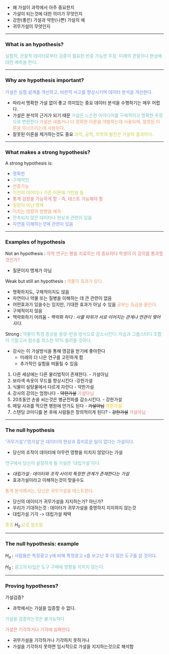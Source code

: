- 왜 가설이 과학에서 아주 중요한지
- 가설이 되는것에 대한 의미가 무엇인지
- 강한(좋은) 가설과 약한(나쁜) 가설의 예
- 귀무가설이 무엇인지

---
### What is an hypothesis?

<span style="color:rgb(116, 195, 194)">실험적, 관찰적 데이터로부터 검증이 필요한 반증 가능한 주장. 미래의 관찰이나 현상에 대한 예측을 한다.</span>

---
### Why are hypothesis important?

<span style="color:rgb(118, 147, 234)">가설은 실험 설계를 개선하고, 비판적 사고를 향상시키며 데이터 분석을 개선한다.</span> 
- 따라서 명확한 가설 없이 좋고 의미있는 중요 데이터 분석을 수행하기는 매우 어렵다.
- 가설은 분석의 근거가 되기 때문
<span style="color:rgb(116, 195, 194)">가설은 느슨한 아이디어를 구체적이고 명확한 주장으로 변환한다</span> 
<span style="color:rgb(236, 158, 111)">가설은 새롭거나 더 정확한 이론을 개발하는데 사용되며, 잘못된 이론을 무너뜨리는데 사용된다.</span>
- 잘못된 이론을 제거하는것도 중요
<span style="color:rgb(205, 205, 81)">과학, 공학, 의학의 발전은 가설의 결과이다.</span> 

---
### What makes a strong hypothesis?

A strong hypothesis is:
- <span style="color:rgb(118, 147, 234)">명확한</span>
- <span style="color:rgb(116, 195, 194)">구체적인</span>
- <span style="color:rgb(236, 158, 111)">반증가능</span>
- <span style="color:rgb(205, 205, 81)">이전의 데이터나 기존 이론에 기반을 둠</span>
- <span style="color:rgb(230, 122, 122)">통계 검정을 가능하게 함 - 즉, 테스트 가능해야 함</span>
- <span style="color:rgb(205, 205, 81)">질문이 아닌 명제</span>
- <span style="color:rgb(236, 158, 111)">미치는 영향의 방향을 예측</span>
- <span style="color:rgb(116, 195, 194)">관측되지 않은 데이터나 현상과 관련이 있음</span>
- <span style="color:rgb(118, 147, 234)">자연을 이해하는것에 관련이 있음</span>

---
### Examples of hypothesis

Not an hypothesis :
<span style="color:rgb(230, 122, 122)">의학 연구는 병을 치료하는 데 중요하다</span> 
<span style="color:rgb(230, 122, 122)">학생이 이 강의를 통과할 것인가?</span>
- 질문이지 명제가 아님

Weak but still an hypothesis :
<span style="color:rgb(236, 158, 111)">약물이 효과가 있다.</span>
- 명확하지도, 구체적이지도 않음
- 자연이나 약물 또는 질병을 이해하는 데 큰 관련이 없음
- 어떤효과가 있을수는 있지만, 기대한 효과가 아닐 수 있음
<span style="color:rgb(236, 158, 111)">공부는 등급을 올린다.</span>
- 구체적이지 않음
- 맥락화하기 어려움 - *맥락화 하다 : 사물 따위가 서로 이어지는 관계나 연관이 맺어지다.*

Strong :
<span style="color:rgb(116, 195, 194)">약물이 특정 증상을 용량-반응 방식으로 감소시킨다.</span> 
<span style="color:rgb(116, 195, 194)">자습과 그룹스터디 조합이 기말고사 점수를 최소한 10% 올려줄 것이다.</span>
- 강사는 이 가설방식을 통해 영감을 받기에 좋아한다
	- 미래의 더 나은 연구를 고민하게 함
	- 추가적인 실험을 떠올릴 수 있음


1. 다른 세상에는 다른 물리법칙이 존재한다. - 가설아님
2. 보라색 속옷이 무드를 향상시킨다 -강한가설
3. 식물이 설탕물에서 다르게 자란다 - 약한가설
4. 강사의 강의는 엄청나다 - ~~약한가설~~ <span style="color:rgb(230, 122, 122)">가설아님</span>
5. 20초동안 손을 씨는것은 병균전파를 감소시킨다. - 강한가설
6. 매일 사과를 먹으면 병원에 안가도 된다 - ~~가설아님~~ <span style="color:rgb(255, 192, 0)">약한가설</span>
7. 스텐딩 코미디를 본 후에 사람들은 창의적이게 된다? - ~~강한가설~~ <span style="color:rgb(230, 122, 122)">가설아님</span>

---
###  The null hypothesis

<span style="color:rgb(118, 147, 234)">'귀무가설'/'영가설'은 데이터의 현상과 흥미로운 일이 없다는 가설이다.</span> 
- 당신의 조작이 데이터에 아무런 영향을 미치지 않았다는 가설

<span style="color:rgb(116, 195, 194)">연구에서 당신이 설정하게 될 가설은 '대립가설'이다. </span>
- *대립가설 : 데이터와 조작 사이의 특정한 관계가 존재한다는 가설*
- 효과가설이라고 이해하는것이 맞을수도

<span style="color:rgb(236, 158, 111)">통계 분석에서는, 당신은 귀무가설을 테스트한다.</span> 
- 당신의 데이터가 귀무가설을 지지하는가? 아닌가?
- 우리가 기대하는것 : 데이터가 귀무가설을 증명하지 지지하지 않는것 
- 대립가설 기각 -> 대립가설 채택

<span style="color:rgb(205, 205, 81)">종종</span> $H_0$ <span style="color:rgb(205, 205, 81)">으로 참조됨</span> 

---
### The null hypothesis: example

$H_a$ : <span style="color:rgb(118, 147, 234)">사람들은 특정광고 y에 비해 특정광고 x를 보고난 후 더 많은 도구를 살 것이다.</span> 

$H_0$  :<span style="color:rgb(116, 195, 194)"> 광고의 타입은 도구 구매에 영향을 끼치지 않는다.</span> 

---
### Proving hypotheses?
가설검증?
- 과학에서는 가설을 입증할 수 없다.

<span style="color:rgb(116, 195, 194)">가설을 검증하는것은 불가능하다</span> 

<span style="color:rgb(230, 122, 122)">가설은 기각하거나 기각에 실패한다</span>
- 귀무가설을 기각하거나 기각하지 못하거나
- 가설을 기각하지 못하면 임시적으로 가설을 지지하는것으로 해석함
